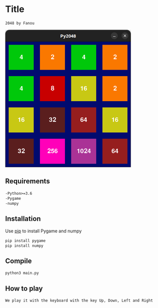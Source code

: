 # Title
    2048 by Fanou
![Alt text](/Py2048.png)
## Requirements

    -Python>=3.6
    -Pygame
    -numpy
## Installation 
   Use [pip](https://pip.pypa.io/en/stable/) to install Pygame and numpy

    pip install pygame 
    pip install numpy

## Compile 
    python3 main.py

## How to play
    We play it with the keyboard with the key Up, Down, Left and Right